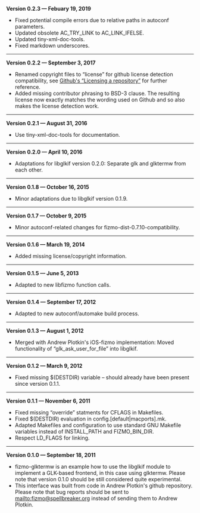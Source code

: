 


   **Version 0.2.3 — Febuary 19, 2019**

 - Fixed potential compile errors due to relative paths in autoconf parameters.
 - Updated obsolete AC\_TRY\_LINK to AC\_LINK\_IFELSE.
 - Updated tiny-xml-doc-tools.
 - Fixed markdown underscores.

---


   **Version 0.2.2 — September 3, 2017**

 - Renamed copyright files to “license” for github license detection compatibility, see [Github's “Licensing a repository”](https://help.github.com/articles/licensing-a-repository/) for further reference.
 - Added missing contributor phrasing to BSD-3 clause. The resulting license now exactly matches the wording used on Github and so also makes the license detection work.

---


   **Version 0.2.1 — August 31, 2016**

 - Use tiny-xml-doc-tools for documentation.

---


   **Version 0.2.0 — April 10, 2016**

 - Adaptations for libglkif version 0.2.0: Separate glk and glktermw from each other.

---


   **Version 0.1.8 — October 16, 2015**

 - Minor adaptations due to libglkif version 0.1.9.

---


   **Version 0.1.7 — October 9, 2015**

 - Minor autoconf-related changes for fizmo-dist-0.7.10-compatibility.

---


   **Version 0.1.6 — March 19, 2014**

 - Added missing license/copyright information.

---


   **Version 0.1.5 — June 5, 2013**

 - Adapted to new libfizmo function calls.

---


   **Version 0.1.4 — September 17, 2012**

 - Adapted to new autoconf/automake build process.

---


   **Version 0.1.3 — August 1, 2012**

 - Merged with Andrew Plotkin's iOS-fizmo implementation: Moved functionality of “glk\_ask\_user\_for\_file” into libglkif.

---


   **Version 0.1.2 — March 9, 2012**

 - Fixed missing $(DESTDIR) variable – should already have been present since version 0.1.1.

---


   **Version 0.1.1 — November 6, 2011**

 - Fixed missing “override” statments for CFLAGS in Makefiles.
 - Fixed $(DESTDIR) evaluation in config.[default|macports].mk.
 - Adapted Makefiles and configuration to use standard GNU Makefile variables instead of INSTALL\_PATH and FIZMO\_BIN\_DIR.
 - Respect LD\_FLAGS for linking.

---


   **Version 0.1.0 — September 18, 2011**

 - fizmo-glktermw is an example how to use the libglkif module to implement a GLK-based frontend, in this case using glktermw. Please note that version 0.1.0 should be still considered quite experimental.
 - This interface was built from code in Andrew Plotkin's github repository. Please note that bug reports should be sent to [mailto:fizmo@spellbreaker.org](mailto:fizmo@spellbreaker.org) instead of sending them to Andrew Plotkin.


